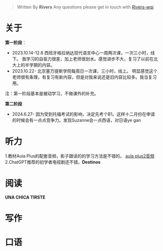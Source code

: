 


> Written By **Rivers**
> Any questions please get in touch with  [Rivers-wqj](https://rivers-wqj.github.io/).
# 关于

**第一阶段**：
- 2023.10.14-12.8 西班牙格拉纳达现代语言中心一周两次课，一次三小时，线下。
我学习的自驱力很差，加上老师很划水。感觉进步不大，复习了以前在北大上的半学期的内容。
- 2023.10.22- 北京塞万提斯学院每周日一次课，三小时，线上。
明显感觉这个老师很有条理，有复习有新内容，但是对我来说还是旧内容比较多。我当复习用。

注：第一阶段基本是被动学习，不做课外的补充。

**第二阶段**
- 2024.6.27- 因为受到托福考试的影响，决定先考个B1。这样十二月份在申请的时候会有一点点竞争力。发现Suzanne会一点西语，对日语ye gan


# 听力
1.教材Aula Plus的配套音频，影子跟读的的学习方法是不错的。 [aula plus2音频](https://campus-difusion.avallainmagnet.com/dashboard)
 2.ChatGPT推荐的初学者电视剧还不错，**Destinos**
 

 # 阅读
 **UNA CHICA TIRSTE**

 # 写作
 
 # 口语
<!--stackedit_data:
eyJoaXN0b3J5IjpbLTI1OTExODY0NiwxNTY5Nzc5NTM1LDE5ND
c1MjMzNThdfQ==
-->